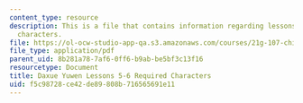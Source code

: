```yaml
---
content_type: resource
description: This is a file that contains information regarding lessons 5-6 required
  characters.
file: https://ol-ocw-studio-app-qa.s3.amazonaws.com/courses/21g-107-chinese-i-streamlined-fall-2014/f5c98728ce42de89808b716565691e11_MIT21G_107F14_L5and6Req.pdf
file_type: application/pdf
parent_uid: 8b281a78-7af6-0ff6-b9ab-be5bf3c13f16
resourcetype: Document
title: Daxue Yuwen Lessons 5-6 Required Characters
uid: f5c98728-ce42-de89-808b-716565691e11
---
```

